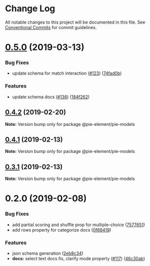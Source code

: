# Change Log

All notable changes to this project will be documented in this file.
See [Conventional Commits](https://conventionalcommits.org) for commit guidelines.

# [0.5.0](https://github.com/pie-framework/pie-elements/compare/@pie-element/pie-models@0.4.2...@pie-element/pie-models@0.5.0) (2019-03-13)


### Bug Fixes

* update schema for match interaction ([#123](https://github.com/pie-framework/pie-elements/issues/123)) ([74fad0b](https://github.com/pie-framework/pie-elements/commit/74fad0b))


### Features

* update schema docs ([#136](https://github.com/pie-framework/pie-elements/issues/136)) ([184f262](https://github.com/pie-framework/pie-elements/commit/184f262))





## [0.4.2](https://github.com/pie-framework/pie-elements/compare/@pie-element/pie-models@0.4.1...@pie-element/pie-models@0.4.2) (2019-02-20)

**Note:** Version bump only for package @pie-element/pie-models





## [0.4.1](https://github.com/pie-framework/pie-elements/compare/@pie-element/pie-models@0.3.1...@pie-element/pie-models@0.4.1) (2019-02-13)

**Note:** Version bump only for package @pie-element/pie-models





## [0.3.1](https://github.com/pie-framework/pie-elements/compare/@pie-element/pie-models@0.2.0...@pie-element/pie-models@0.3.1) (2019-02-13)

**Note:** Version bump only for package @pie-element/pie-models





# 0.2.0 (2019-02-08)


### Bug Fixes

* add partial scoring and shuffle prop for multiple-choice ([7577651](https://github.com/pie-framework/pie-elements/commit/7577651))
* add rows property for categorize docs ([0f68419](https://github.com/pie-framework/pie-elements/commit/0f68419))


### Features

* json schema generation ([2eb8c34](https://github.com/pie-framework/pie-elements/commit/2eb8c34))
* **docs:** select text docs fix, clarify mode property ([#117](https://github.com/pie-framework/pie-elements/issues/117)) ([46c30ab](https://github.com/pie-framework/pie-elements/commit/46c30ab))
